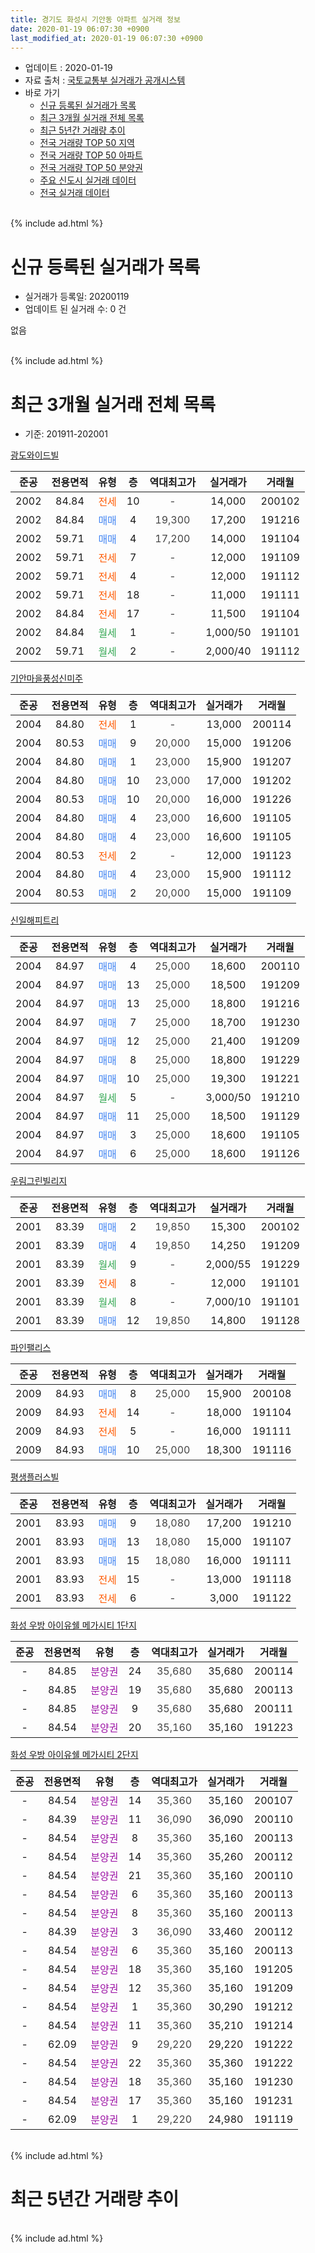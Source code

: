 ```yaml
---
title: 경기도 화성시 기안동 아파트 실거래 정보
date: 2020-01-19 06:07:30 +0900
last_modified_at: 2020-01-19 06:07:30 +0900
---
```


* 업데이트 : 2020-01-19
* 자료 출처 : [국토교통부 실거래가 공개시스템](http://rt.molit.go.kr)
* 바로 가기
    * [신규 등록된 실거래가 목록](#신규-등록된-실거래가-목록)
    * [최근 3개월 실거래 전체 목록](#최근-3개월-실거래-전체-목록)
    * [최근 5년간 거래량 추이](#최근-5년간-거래량-추이)
    * [전국 거래량 TOP 50 지역](https://apt-info.github.io/apt-trade-info/최근-3개월-전국에서-가장-거래가-많이-발생한-지역)
    * [전국 거래량 TOP 50 아파트](https://apt-info.github.io/apt-trade-info/최근-3개월-전국에서-가장-거래가-많이-발생한-아파트)
    * [전국 거래량 TOP 50 분양권](https://apt-info.github.io/apt-trade-info/최근-3개월-전국에서-가장-거래가-많이-발생한-분양권)
    * [주요 신도시 실거래 데이터](https://apt-info.github.io/apt-trade-info/주요-신도시)
    * [전국 실거래 데이터](https://apt-info.github.io/apt-trade-info/전국)
<br>
{% include ad.html %}
<br>

# 신규 등록된 실거래가 목록
* 실거래가 등록일: 20200119
* 업데이트 된 실거래 수: 0 건

없음

<br>
{% include ad.html %}
<br>

# 최근 3개월 실거래 전체 목록
* 기준: 201911-202001


[광도와이드빌](https://search.naver.com/search.naver?query=%EA%B2%BD%EA%B8%B0%EB%8F%84+%ED%99%94%EC%84%B1%EC%8B%9C+%EA%B8%B0%EC%95%88%EB%8F%99+%EA%B4%91%EB%8F%84%EC%99%80%EC%9D%B4%EB%93%9C%EB%B9%8C)

|준공|전용면적|유형|층|역대최고가|실거래가|거래월|
|:---:|:---:|:---:|:---:|:---:|:---:|:---:|
|2002|84.84|<span style="color:#ff5a00">전세</span>|10|<span style="color:#444444">-</span>|14,000|200102|
|2002|84.84|<span style="color:#4285f3">매매</span>|4|<span style="color:#444444">19,300</span>|17,200|191216|
|2002|59.71|<span style="color:#4285f3">매매</span>|4|<span style="color:#444444">17,200</span>|14,000|191104|
|2002|59.71|<span style="color:#ff5a00">전세</span>|7|<span style="color:#444444">-</span>|12,000|191109|
|2002|59.71|<span style="color:#ff5a00">전세</span>|4|<span style="color:#444444">-</span>|12,000|191112|
|2002|59.71|<span style="color:#ff5a00">전세</span>|18|<span style="color:#444444">-</span>|11,000|191111|
|2002|84.84|<span style="color:#ff5a00">전세</span>|17|<span style="color:#444444">-</span>|11,500|191104|
|2002|84.84|<span style="color:#34a853">월세</span>|1|<span style="color:#444444">-</span>|1,000/50|191101|
|2002|59.71|<span style="color:#34a853">월세</span>|2|<span style="color:#444444">-</span>|2,000/40|191112|

[기안마을풍성신미주](https://search.naver.com/search.naver?query=%EA%B2%BD%EA%B8%B0%EB%8F%84+%ED%99%94%EC%84%B1%EC%8B%9C+%EA%B8%B0%EC%95%88%EB%8F%99+%EA%B8%B0%EC%95%88%EB%A7%88%EC%9D%84%ED%92%8D%EC%84%B1%EC%8B%A0%EB%AF%B8%EC%A3%BC)

|준공|전용면적|유형|층|역대최고가|실거래가|거래월|
|:---:|:---:|:---:|:---:|:---:|:---:|:---:|
|2004|84.80|<span style="color:#ff5a00">전세</span>|1|<span style="color:#444444">-</span>|13,000|200114|
|2004|80.53|<span style="color:#4285f3">매매</span>|9|<span style="color:#444444">20,000</span>|15,000|191206|
|2004|84.80|<span style="color:#4285f3">매매</span>|1|<span style="color:#444444">23,000</span>|15,900|191207|
|2004|84.80|<span style="color:#4285f3">매매</span>|10|<span style="color:#444444">23,000</span>|17,000|191202|
|2004|80.53|<span style="color:#4285f3">매매</span>|10|<span style="color:#444444">20,000</span>|16,000|191226|
|2004|84.80|<span style="color:#4285f3">매매</span>|4|<span style="color:#444444">23,000</span>|16,600|191105|
|2004|84.80|<span style="color:#4285f3">매매</span>|4|<span style="color:#444444">23,000</span>|16,600|191105|
|2004|80.53|<span style="color:#ff5a00">전세</span>|2|<span style="color:#444444">-</span>|12,000|191123|
|2004|84.80|<span style="color:#4285f3">매매</span>|4|<span style="color:#444444">23,000</span>|15,900|191112|
|2004|80.53|<span style="color:#4285f3">매매</span>|2|<span style="color:#444444">20,000</span>|15,000|191109|

[신일해피트리](https://search.naver.com/search.naver?query=%EA%B2%BD%EA%B8%B0%EB%8F%84+%ED%99%94%EC%84%B1%EC%8B%9C+%EA%B8%B0%EC%95%88%EB%8F%99+%EC%8B%A0%EC%9D%BC%ED%95%B4%ED%94%BC%ED%8A%B8%EB%A6%AC)

|준공|전용면적|유형|층|역대최고가|실거래가|거래월|
|:---:|:---:|:---:|:---:|:---:|:---:|:---:|
|2004|84.97|<span style="color:#4285f3">매매</span>|4|<span style="color:#444444">25,000</span>|18,600|200110|
|2004|84.97|<span style="color:#4285f3">매매</span>|13|<span style="color:#444444">25,000</span>|18,500|191209|
|2004|84.97|<span style="color:#4285f3">매매</span>|13|<span style="color:#444444">25,000</span>|18,800|191216|
|2004|84.97|<span style="color:#4285f3">매매</span>|7|<span style="color:#444444">25,000</span>|18,700|191230|
|2004|84.97|<span style="color:#4285f3">매매</span>|12|<span style="color:#444444">25,000</span>|21,400|191209|
|2004|84.97|<span style="color:#4285f3">매매</span>|8|<span style="color:#444444">25,000</span>|18,800|191229|
|2004|84.97|<span style="color:#4285f3">매매</span>|10|<span style="color:#444444">25,000</span>|19,300|191221|
|2004|84.97|<span style="color:#34a853">월세</span>|5|<span style="color:#444444">-</span>|3,000/50|191210|
|2004|84.97|<span style="color:#4285f3">매매</span>|11|<span style="color:#444444">25,000</span>|18,500|191129|
|2004|84.97|<span style="color:#4285f3">매매</span>|3|<span style="color:#444444">25,000</span>|18,600|191105|
|2004|84.97|<span style="color:#4285f3">매매</span>|6|<span style="color:#444444">25,000</span>|18,600|191126|

[우림그린빌리지](https://search.naver.com/search.naver?query=%EA%B2%BD%EA%B8%B0%EB%8F%84+%ED%99%94%EC%84%B1%EC%8B%9C+%EA%B8%B0%EC%95%88%EB%8F%99+%EC%9A%B0%EB%A6%BC%EA%B7%B8%EB%A6%B0%EB%B9%8C%EB%A6%AC%EC%A7%80)

|준공|전용면적|유형|층|역대최고가|실거래가|거래월|
|:---:|:---:|:---:|:---:|:---:|:---:|:---:|
|2001|83.39|<span style="color:#4285f3">매매</span>|2|<span style="color:#444444">19,850</span>|15,300|200102|
|2001|83.39|<span style="color:#4285f3">매매</span>|4|<span style="color:#444444">19,850</span>|14,250|191209|
|2001|83.39|<span style="color:#34a853">월세</span>|9|<span style="color:#444444">-</span>|2,000/55|191229|
|2001|83.39|<span style="color:#ff5a00">전세</span>|8|<span style="color:#444444">-</span>|12,000|191101|
|2001|83.39|<span style="color:#34a853">월세</span>|8|<span style="color:#444444">-</span>|7,000/10|191101|
|2001|83.39|<span style="color:#4285f3">매매</span>|12|<span style="color:#444444">19,850</span>|14,800|191128|

[파인팰리스](https://search.naver.com/search.naver?query=%EA%B2%BD%EA%B8%B0%EB%8F%84+%ED%99%94%EC%84%B1%EC%8B%9C+%EA%B8%B0%EC%95%88%EB%8F%99+%ED%8C%8C%EC%9D%B8%ED%8C%B0%EB%A6%AC%EC%8A%A4)

|준공|전용면적|유형|층|역대최고가|실거래가|거래월|
|:---:|:---:|:---:|:---:|:---:|:---:|:---:|
|2009|84.93|<span style="color:#4285f3">매매</span>|8|<span style="color:#444444">25,000</span>|15,900|200108|
|2009|84.93|<span style="color:#ff5a00">전세</span>|14|<span style="color:#444444">-</span>|18,000|191104|
|2009|84.93|<span style="color:#ff5a00">전세</span>|5|<span style="color:#444444">-</span>|16,000|191111|
|2009|84.93|<span style="color:#4285f3">매매</span>|10|<span style="color:#444444">25,000</span>|18,300|191116|

[평생플러스빌](https://search.naver.com/search.naver?query=%EA%B2%BD%EA%B8%B0%EB%8F%84+%ED%99%94%EC%84%B1%EC%8B%9C+%EA%B8%B0%EC%95%88%EB%8F%99+%ED%8F%89%EC%83%9D%ED%94%8C%EB%9F%AC%EC%8A%A4%EB%B9%8C)

|준공|전용면적|유형|층|역대최고가|실거래가|거래월|
|:---:|:---:|:---:|:---:|:---:|:---:|:---:|
|2001|83.93|<span style="color:#4285f3">매매</span>|9|<span style="color:#444444">18,080</span>|17,200|191210|
|2001|83.93|<span style="color:#4285f3">매매</span>|13|<span style="color:#444444">18,080</span>|15,000|191107|
|2001|83.93|<span style="color:#4285f3">매매</span>|15|<span style="color:#444444">18,080</span>|16,000|191111|
|2001|83.93|<span style="color:#ff5a00">전세</span>|15|<span style="color:#444444">-</span>|13,000|191118|
|2001|83.93|<span style="color:#ff5a00">전세</span>|6|<span style="color:#444444">-</span>|3,000|191122|


<script async src="//pagead2.googlesyndication.com/pagead/js/adsbygoogle.js"></script>
<!-- 기본 -->
<ins class="adsbygoogle"
     style="display:block"
     data-ad-client="ca-pub-1142216861245946"
     data-ad-slot="4805727019"
     data-ad-format="auto"
     data-full-width-responsive="true"></ins>
<script>
(adsbygoogle = window.adsbygoogle || []).push({});
</script>


[화성 우방 아이유쉘 메가시티 1단지](https://search.naver.com/search.naver?query=%EA%B2%BD%EA%B8%B0%EB%8F%84+%ED%99%94%EC%84%B1%EC%8B%9C+%EA%B8%B0%EC%95%88%EB%8F%99+%ED%99%94%EC%84%B1+%EC%9A%B0%EB%B0%A9+%EC%95%84%EC%9D%B4%EC%9C%A0%EC%89%98+%EB%A9%94%EA%B0%80%EC%8B%9C%ED%8B%B0+1%EB%8B%A8%EC%A7%80)

|준공|전용면적|유형|층|역대최고가|실거래가|거래월|
|:---:|:---:|:---:|:---:|:---:|:---:|:---:|
|-|84.85|<span style="color:#9C11A5">분양권</span>|24|<span style="color:#444444">35,680</span>|35,680|200114|
|-|84.85|<span style="color:#9C11A5">분양권</span>|19|<span style="color:#444444">35,680</span>|35,680|200113|
|-|84.85|<span style="color:#9C11A5">분양권</span>|9|<span style="color:#444444">35,680</span>|35,680|200111|
|-|84.54|<span style="color:#9C11A5">분양권</span>|20|<span style="color:#444444">35,160</span>|35,160|191223|

[화성 우방 아이유쉘 메가시티 2단지](https://search.naver.com/search.naver?query=%EA%B2%BD%EA%B8%B0%EB%8F%84+%ED%99%94%EC%84%B1%EC%8B%9C+%EA%B8%B0%EC%95%88%EB%8F%99+%ED%99%94%EC%84%B1+%EC%9A%B0%EB%B0%A9+%EC%95%84%EC%9D%B4%EC%9C%A0%EC%89%98+%EB%A9%94%EA%B0%80%EC%8B%9C%ED%8B%B0+2%EB%8B%A8%EC%A7%80)

|준공|전용면적|유형|층|역대최고가|실거래가|거래월|
|:---:|:---:|:---:|:---:|:---:|:---:|:---:|
|-|84.54|<span style="color:#9C11A5">분양권</span>|14|<span style="color:#444444">35,360</span>|35,160|200107|
|-|84.39|<span style="color:#9C11A5">분양권</span>|11|<span style="color:#444444">36,090</span>|36,090|200110|
|-|84.54|<span style="color:#9C11A5">분양권</span>|8|<span style="color:#444444">35,360</span>|35,160|200113|
|-|84.54|<span style="color:#9C11A5">분양권</span>|14|<span style="color:#444444">35,360</span>|35,260|200112|
|-|84.54|<span style="color:#9C11A5">분양권</span>|21|<span style="color:#444444">35,360</span>|35,160|200110|
|-|84.54|<span style="color:#9C11A5">분양권</span>|6|<span style="color:#444444">35,360</span>|35,160|200113|
|-|84.54|<span style="color:#9C11A5">분양권</span>|8|<span style="color:#444444">35,360</span>|35,160|200113|
|-|84.39|<span style="color:#9C11A5">분양권</span>|3|<span style="color:#444444">36,090</span>|33,460|200112|
|-|84.54|<span style="color:#9C11A5">분양권</span>|6|<span style="color:#444444">35,360</span>|35,160|200113|
|-|84.54|<span style="color:#9C11A5">분양권</span>|18|<span style="color:#444444">35,360</span>|35,160|191205|
|-|84.54|<span style="color:#9C11A5">분양권</span>|12|<span style="color:#444444">35,360</span>|35,160|191209|
|-|84.54|<span style="color:#9C11A5">분양권</span>|1|<span style="color:#444444">35,360</span>|30,290|191212|
|-|84.54|<span style="color:#9C11A5">분양권</span>|11|<span style="color:#444444">35,360</span>|35,210|191214|
|-|62.09|<span style="color:#9C11A5">분양권</span>|9|<span style="color:#444444">29,220</span>|29,220|191222|
|-|84.54|<span style="color:#9C11A5">분양권</span>|22|<span style="color:#444444">35,360</span>|35,360|191222|
|-|84.54|<span style="color:#9C11A5">분양권</span>|18|<span style="color:#444444">35,360</span>|35,160|191230|
|-|84.54|<span style="color:#9C11A5">분양권</span>|17|<span style="color:#444444">35,360</span>|35,160|191231|
|-|62.09|<span style="color:#9C11A5">분양권</span>|1|<span style="color:#444444">29,220</span>|24,980|191119|


<br>
{% include ad.html %}
<br>

# 최근 5년간 거래량 추이


<div style="width:100%;">
    <canvas id="deal_progress" height="200"></canvas>
</div>

<script>
new Chart(document.getElementById("deal_progress"), {
    type: 'line',
    data: {
        labels: ['201501','201502','201503','201504','201505','201506','201507','201508','201509','201510','201511','201512','201601','201602','201603','201604','201605','201606','201607','201608','201609','201610','201611','201612','201701','201702','201703','201704','201705','201706','201707','201708','201709','201710','201711','201712','201801','201802','201803','201804','201805','201806','201807','201808','201809','201810','201811','201812','201901','201902','201903','201904','201905','201906','201907','201908','201909','201910','201911','201912','202001'],
        datasets: [{
            label: '매매',
            pointRadius: 1,
            data: [30, 22, 42, 38, 38, 44, 55, 22, 34, 47, 25, 20, 13, 18, 21, 28, 27, 26, 24, 28, 31, 37, 15, 18, 11, 15, 20, 18, 16, 20, 11, 22, 24, 8, 22, 16, 14, 17, 23, 12, 18, 15, 15, 16, 16, 9, 16, 8, 10, 10, 19, 14, 10, 16, 12, 22, 13, 12, 13, 22, 15],
            borderColor: "rgba(255, 201, 14, 1)",
            backgroundColor: "rgba(255, 201, 14, 0.5)",
            fill: false,
            lineTension: 0
        },{
            label: '전월세',
            pointRadius: 1,
            data: [12, 19, 19, 18, 12, 16, 17, 17, 14, 24, 13, 21, 15, 17, 18, 9, 14, 14, 12, 11, 9, 21, 9, 12, 11, 16, 18, 16, 14, 14, 16, 18, 16, 12, 8, 10, 15, 7, 17, 10, 7, 16, 8, 5, 10, 7, 10, 13, 8, 14, 10, 8, 18, 6, 15, 17, 14, 13, 13, 2, 2],
            borderColor: "rgba(0, 141, 185, 1)",
            backgroundColor: "rgba(0, 141, 185, 0.5)",
            fill: false,
            lineTension: 0
        }
        ]
    },
    options: {
        responsive: true,
        title: {
            display: false
        },
        tooltips: {
            mode: 'index',
            intersect: false
        },
        hover: {
            mode: 'nearest',
            intersect: true
        },
        scales: {
            xAxes: [{
                display: true,
                scaleLabel: {
                    display: true,
                    labelString: '년/월'
                }
            }],
            yAxes: [{
                display: true,
                ticks: {
                    suggestedMin: 0,
                },
                scaleLabel: {
                    display: true,
                    labelString: '실거래 수'
                }
            }]
        }
    }
});

</script>


<br>
{% include ad.html %}
<br>

